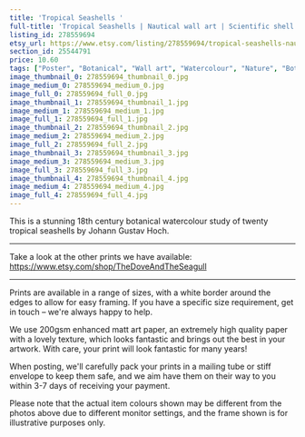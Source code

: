 ```yaml
---
title: 'Tropical Seashells '
full-title: 'Tropical Seashells | Nautical wall art | Scientific shell illustrations | Marine ocean life home decor | Beach house, seaside bathroom decor'
listing_id: 278559694
etsy_url: https://www.etsy.com/listing/278559694/tropical-seashells-nautical-wall-art?utm_source=site&utm_medium=api&utm_campaign=api
section_id: 25544791
price: 10.60
tags: ["Poster", "Botanical", "Wall art", "Watercolour", "Nature", "Botanical art", "Wildlife", "Poster print", "Nautical wall art", "Vintage illustration", "Marine home decor", "Sea shells", "Bathroom art"]
image_thumbnail_0: 278559694_thumbnail_0.jpg
image_medium_0: 278559694_medium_0.jpg
image_full_0: 278559694_full_0.jpg
image_thumbnail_1: 278559694_thumbnail_1.jpg
image_medium_1: 278559694_medium_1.jpg
image_full_1: 278559694_full_1.jpg
image_thumbnail_2: 278559694_thumbnail_2.jpg
image_medium_2: 278559694_medium_2.jpg
image_full_2: 278559694_full_2.jpg
image_thumbnail_3: 278559694_thumbnail_3.jpg
image_medium_3: 278559694_medium_3.jpg
image_full_3: 278559694_full_3.jpg
image_thumbnail_4: 278559694_thumbnail_4.jpg
image_medium_4: 278559694_medium_4.jpg
image_full_4: 278559694_full_4.jpg
---
```

This is a stunning 18th century botanical watercolour study of twenty tropical seashells by Johann Gustav Hoch.

---

Take a look at the other prints we have available:
https://www.etsy.com/shop/TheDoveAndTheSeagull

---

Prints are available in a range of sizes, with a white border around the edges to allow for easy framing. If you have a specific size requirement, get in touch – we&#39;re always happy to help.

We use 200gsm enhanced matt art paper, an extremely high quality paper with a lovely texture, which looks fantastic and brings out the best in your artwork. With care, your print will look fantastic for many years!

When posting, we&#39;ll carefully pack your prints in a mailing tube or stiff envelope to keep them safe, and we aim have them on their way to you within 3-7 days of receiving your payment.

Please note that the actual item colours shown may be different from the photos above due to different monitor settings, and the frame shown is for illustrative purposes only.
